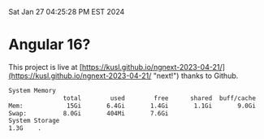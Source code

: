 Sat Jan 27 04:25:28 PM EST 2024

# Angular 16?


This project is live at [https://kusl.github.io/ngnext-2023-04-21/](https://kusl.github.io/ngnext-2023-04-21/ "next!") thanks to Github.

```bash
System Memory
               total        used        free      shared  buff/cache   available
Mem:            15Gi       6.4Gi       1.4Gi       1.1Gi       9.0Gi       8.9Gi
Swap:          8.0Gi       404Mi       7.6Gi
System Storage
1.3G	.
